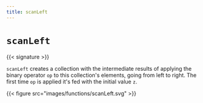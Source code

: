 ```yaml
---
title: scanLeft
---
```


# `scanLeft`

{{< signature >}}

`scanLeft` creates a collection with the intermediate results of applying the binary operator `op` to this collection's elements, going from left to right. The first time `op` is applied it's fed with the initial value `z`.

{{< figure src="images/functions/scanLeft.svg" >}}
